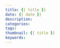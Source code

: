 ```yaml
---
title: {{ title }}
date: {{ date }}
description:
categories:
tags:
thumbnail: {{ title }}
keywords:
---
```

